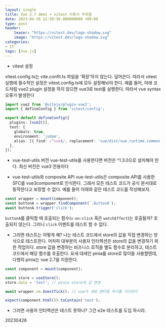 ```yaml
---
layout: single
title: Vue 2.7 demi + vitest 사용시 주의점
date: 2023-04-26 12:50:30.000000000 +09:00
type: post
header:
    teaser: "https://vitest.dev/logo-shadow.svg"
    image: "https://vitest.dev/logo-shadow.svg"
categories:
- IT
tags: [Vue.js]
---
```


* vitest 설정

vitest.config.ts는 vite.confit.ts 파일을 '확장'하지 않는다. 덮어쓴다. 따라서 vitest 실행에 필수적인 설정은 vitest.config.ts에 모두 설정해놔야 한다. 예를 들어, 아래 코드처럼 vue2 plugin 설정을 하지 않으면 vue3로 test를 실행한다. 따라서 vue syntax 오류가 발생한다

```typescript
import vue2 from '@vitejs/plugin-vue2';
import { defineConfig } from 'vitest/config';

export default defineConfig({
  plugins: [vue2()],
  test: {
    globals: true,
    environment: 'jsdom',
    alias: [{ find: /^vue$/, replacement: 'vue/dist/vue.runtime.common.js' }],
  },
});
```

* vue-test-utils 버전
vue-test-utils를 사용한다면 버전은 ^1.3.0으로 설치해야 한다. 최신 버전은 vue3 전용이다

* vue-test-utils와 composite API
vue-test-utils은 composite API를 사용한 SFC를 vue3component로 인식한다. 그래서 모든 테스트 코드가 공식 문서대로 동작한다고 보장할 수 없다. 예를 들어 아래와 같은 테스트 코드를 작성해보자.

```typescript
const wrapper = mount(component);
const buttonA = wrapper.findComponent(`.ButtonA`);
await buttonA.trigger('click');
```

`buttonA`를 클릭할 때 호출되는 함수(`v-on:click` 혹은 `watchEffect`)는 호출될까? 호출되지 않는다. 그러니 `click` 이벤트를 테스트 할 수 없다.

* 그러면 테스트는 어떻게 해?
나는 테스트 코드에서 store의 값을 직접 변경하는 방식으로 테스트한다. 어차피 대부분의 사용자 인터렉션은 store의 값을 변경하기 위한 작업이다. store 값을 변경하는 비즈니스 로직을 별도 함수로 분리하고, 테스트 코드에서 해당 함수를 호출한다. 요새 대세인 pinia를 store로 많이들 사용할텐데, 다행히 pinia는 vue 2.7을 지원한다.

```typescript
const component = mount(component);

const store = useStore();
store.data = 'test'; // pinia store의 갑 변경

await wrapper.vm.$nextTick(); // vue가 새로 렌더링 하기를 기다린다

expect(component.html()).toContain('test');
```

* 그러면 사용자 인터렉션은 테스트 못하나?
그건 e2e 테스트를 도입 하시라.

20230426
